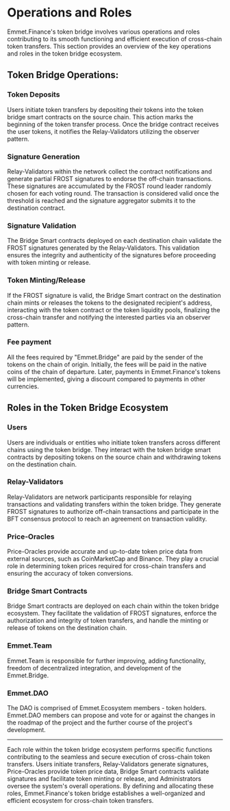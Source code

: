 # Operations and Roles

Emmet.Finance's token bridge involves various operations and roles contributing to its smooth functioning and efficient execution of cross-chain token transfers. This section provides an overview of the key operations and roles in the token bridge ecosystem.

## Token Bridge Operations:

### Token Deposits
Users initiate token transfers by depositing their tokens into the token bridge smart contracts on the source chain. This action marks the beginning of the token transfer process. Once the bridge contract receives the user tokens, it notifies the Relay-Validators utilizing the observer pattern.

### Signature Generation
Relay-Validators within the network collect the contract notifications and generate partial FROST signatures to endorse the off-chain transactions. These signatures are accumulated by the FROST round leader randomly chosen for each voting round. The transaction is considered valid once the threshold is reached and the signature aggregator submits it to the destination contract.

### Signature Validation
The Bridge Smart contracts deployed on each destination chain validate the FROST signatures generated by the Relay-Validators. This validation ensures the integrity and authenticity of the signatures before proceeding with token minting or release.

### Token Minting/Release
If the FROST signature is valid, the Bridge Smart contract on the destination chain mints or releases the tokens to the designated recipient's address, interacting with the token contract or the token liquidity pools, finalizing the cross-chain transfer and notifying the interested parties via an observer pattern.

### Fee payment
All the fees required by "Emmet.Bridge" are paid by the sender of the tokens on the chain of origin. Initially, the fees will be paid in the native coins of the chain of departure. Later, payments in Emmet.Finance's tokens will be implemented, giving a discount compared to payments in other currencies.

## Roles in the Token Bridge Ecosystem

### Users
Users are individuals or entities who initiate token transfers across different chains using the token bridge. They interact with the token bridge smart contracts by depositing tokens on the source chain and withdrawing tokens on the destination chain.

### Relay-Validators
Relay-Validators are network participants responsible for relaying transactions and validating transfers within the token bridge. They generate FROST signatures to authorize off-chain transactions and participate in the BFT consensus protocol to reach an agreement on transaction validity.

### Price-Oracles
Price-Oracles provide accurate and up-to-date token price data from external sources, such as CoinMarketCap and Binance. They play a crucial role in determining token prices required for cross-chain transfers and ensuring the accuracy of token conversions.

### Bridge Smart Contracts
Bridge Smart contracts are deployed on each chain within the token bridge ecosystem. They facilitate the validation of FROST signatures, enforce the authorization and integrity of token transfers, and handle the minting or release of tokens on the destination chain.

### Emmet.Team
Emmet.Team is responsible for further improving, adding functionality, freedom of decentralized integration, and development of the Emmet.Bridge.

### Emmet.DAO
The DAO is comprised of Emmet.Ecosystem members - token holders. Emmet.DAO members can propose and vote for or against the changes in the roadmap of the project and the further course of the project's development.

***

Each role within the token bridge ecosystem performs specific functions contributing to the seamless and secure execution of cross-chain token transfers. Users initiate transfers, Relay-Validators generate signatures, Price-Oracles provide token price data, Bridge Smart contracts validate signatures and facilitate token minting or release, and Administrators oversee the system's overall operations. By defining and allocating these roles, Emmet.Finance's token bridge establishes a well-organized and efficient ecosystem for cross-chain token transfers.
